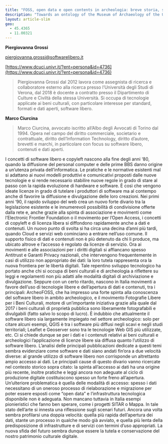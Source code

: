 ```yaml
---
title: "FOSS, open data e open contents in archeologia: breve storia, stato dell’arte e scenari futuri"
description: "Towards an ontology of the Museum of Archaeology of the University of Catania: from the legacy data digitization to the semantic web"
layout: article-slim
geo: 
  - 45.4365
  - 11.00321
---
```


**Piergiovanna Grossi**

[piergiovanna.grossi@softwarelibero.it](mailto:piergiovanna.grossi@softwarelibero.it)

[https://www.dcuci.univr.it/?ent=persona&id=4736](https://www.dcuci.univr.it/?ent=persona&id=4736)

> Piergiovanna Grossi dal 2012 lavora come assegnista di ricerca e collaboratore esterno alla ricerca presso l’Università degli Studi di Verona, dal 2018 è docente a contratto presso il Dipartimento di Culture e Civiltà della stessa Università. Si occupa di tecnologie applicate ai beni culturali, con particolare interesse per standard, formati e dati aperti, software libero.

**Marco Ciurcina**

>Marco Ciurcina, avvocato iscritto all’Albo degli Avvocati di Torino dal 1994. Opera nel campo del diritto commerciale, societario e contrattuale, diritto dell’Information Technology, diritto d’autore, brevetti e marchi, in particolare con focus su software libero, contenuti e dati aperti.

I concetti di software libero e copyleft nascono alla fine degli anni ‘80, quando la diffusione del personal computer e delle prime BBS danno origine a un’utenza privata dell’informatica. Le pratiche e le normative esistenti mal si adattano ai nuovi modelli produttivi e comunicativi proposti dalle nuove tecnologie e si rende necessario stabilire nuove regole in grado di stare al passo con la rapida evoluzione di hardware e software. È così che vengono ideate licenze in grado di tutelare i produttori di software ma al contempo anche di favorire la diffusione e divulgazione delle loro creazioni. Nei primi anni ‘90, il rapido sviluppo del web crea un nuovo forte divario tra la legislazione esistente e le innumerevoli possibilità di condivisione offerte dalla rete e, anche grazie alla spinta di associazione e movimenti come l’Electronic Frontier Foundation o il movimento per l’Open Access, i concetti di copyleft e di licenza libera si diffondono rapidamente anche a dati e contenuti. Un nuovo punto di svolta si ha circa una decina d’anni più tardi, quando Cloud e servizi web cominciano a entrare nell’uso comune. Il supporto fisico di dati e contenuti non è più detenuto da chi li produce, ma ubicato altrove e l’accesso è regolato da licenze di servizio. Ora ai movimenti e alle associazioni per i diritti digitali si affiancano spesso Antitrust e Garanti Privacy nazionali, che intervengono frequentemente in casi di utilizzo non appropriato dei dati: la loro tutela rappresenta ora la nuova frontiera per le libertà digitali. Tale repentino sviluppo tecnologico ha portato anche chi si occupa di beni culturali e di archeologia a riflettere su leggi e regolamenti non più adatti alle modalità digitali di archiviazione e divulgazione. Seppure con un certo ritardo, nascono in Italia movimenti a favore dell’uso di tecnologie libere e dell’apertura di dati e contenuti, tra i principali: ArcheoFOSS, che ha impresso una forte spinta alla conoscenza del software libero in ambito archeologico, e il movimento Fotografie Libere per i Beni Culturali, motore di un’importante iniziativa grazie alla quale dal 2017 i beni culturali di proprietà pubblica sono liberamente fotografabili e divulgabili (fatto salvo lo scopo di lucro). 
È indubbio che attualmente il software libero sia largamente impiegato nel settore archeologico: solo per citare alcuni esempi, QGIS è tra i software più diffusi negli scavi e negli studi territoriali; Leaflet e Geoserver sono tra le tecnologie Web GIS più utilizzate, etc. Ci si chiede dunque se per i dati e i contenuti relativi ai beni culturali e archeologici l’applicazione di licenze libere sia diffusa quanto l’utilizzo di software libero. L’analisi delle principali pubblicazioni dedicate a questi temi sembra evidenziare come software e dati siano andati fin’ora a due velocità diverse: al grande utilizzo di software libero non corrisponde un altrettanto ampio accesso ai dati. Le principali cause di questo divario vanno ricercate nel contesto storico sopra citato: la spinta all’accesso ai dati ha una origine più recente, inoltre pratiche e leggi ancora non adeguate al ciclo di produzione digitale costituiscono spesso un forte freno all’apertura. Un’ulteriore problematica è quella delle modalità di accesso: spesso i dati necessitano di un oneroso processo di rielaborazione e migrazione per poter essere esposti come “open data” e l’infrastruttura tecnologica disponibile non è adeguata. Non mancano tuttavia in Italia esempi pionieristici che fanno ben sperare, come i progetti SITAR o Mappa. In tale stato dell’arte si innesta una riflessione sugli scenari futuri. Ancora una volta sembra profilarsi una doppia velocità: quella più rapida dell’apertura dei dati, stante un processo in qualche modo già avviato, e quella più lenta della predisposizione di infrastrutture e di servizi con termini d’uso appropriati. La nuova sfida del futuro sembra dunque essere la tutela e conservazione del nostro patrimonio culturale digitale.
